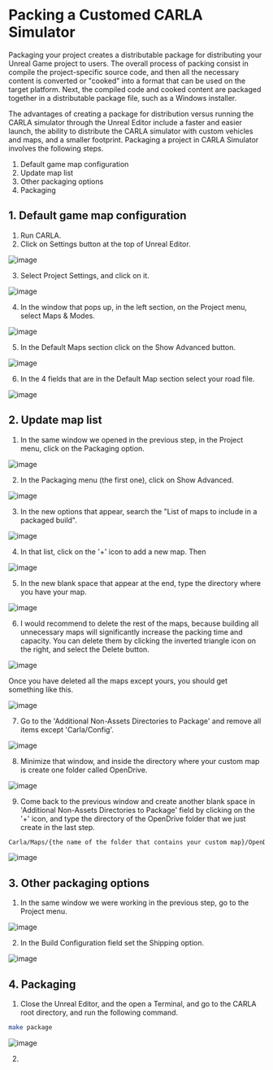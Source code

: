 # Packing a Customed CARLA Simulator

Packaging your project creates a distributable package for distributing your Unreal Game project to users. The overall process of packing consist in compile the project-specific source code, and then all the necessary content is converted or "cooked" into a format that can be used on the target platform. Next, the compiled code and cooked content are packaged together in a distributable package file, such as a Windows installer.

The advantages of creating a package for distribution versus running the CARLA simulator through the Unreal Editor include a faster and easier launch, the ability to distribute the CARLA simulator with custom vehicles and maps, and a smaller footprint. Packaging a project in CARLA Simulator involves the following steps.

1. Default game map configuration
2. Update map list
3. Other packaging options
4. Packaging

## 1. Default game map configuration

1. Run CARLA.
2. Click on Settings button at the top of Unreal Editor.

![image](https://github.com/0123gabriel/Ubuntu_ROS_Tutorial/assets/108648272/40b81a50-b4bc-41df-b821-fdcec4ae1106)

3. Select Project Settings, and click on it.

![image](https://github.com/0123gabriel/Ubuntu_ROS_Tutorial/assets/108648272/75c2131e-9f0b-4dcf-8240-a0988fc76a50)

4. In the window that pops up, in the left section, on the Project menu, select Maps & Modes.

![image](https://github.com/0123gabriel/Ubuntu_ROS_Tutorial/assets/108648272/66f34aba-72f7-4892-bff9-872d7462d5c4)

5. In the Default Maps section click on the Show Advanced button.

![image](https://github.com/0123gabriel/Ubuntu_ROS_Tutorial/assets/108648272/7726ad5c-61ae-4308-b145-13ca4ca7b277)

6. In the 4 fields that are in the Default Map section select your road file. 

![image](https://github.com/0123gabriel/Ubuntu_ROS_Tutorial/assets/108648272/64cbbbbb-0cf9-4271-ad58-ac3e4f3315cf)

## 2. Update map list

1. In the same window we opened in the previous step, in the Project menu, click on the Packaging option.

![image](https://github.com/0123gabriel/Ubuntu_ROS_Tutorial/assets/108648272/31e2928d-1639-4af2-afaa-708b0e2cb21f)

2. In the Packaging menu (the first one), click on Show Advanced.

![image](https://github.com/0123gabriel/Ubuntu_ROS_Tutorial/assets/108648272/b95d0755-7bbd-46d0-987d-1ef3ac1429b0)

3. In the new options that appear, search the "List of maps to include in a packaged build".

![image](https://github.com/0123gabriel/Ubuntu_ROS_Tutorial/assets/108648272/722f87d3-23c2-4c60-99da-9b03d6e642b5)

4. In that list, click on the '+' icon to add a new map. Then 

![image](https://github.com/0123gabriel/Ubuntu_ROS_Tutorial/assets/108648272/93b2a631-8d21-4fed-adb2-dde7f5ee2d0d)

5. In the new blank space that appear at the end, type the directory where you have your map.

![image](https://github.com/0123gabriel/Ubuntu_ROS_Tutorial/assets/108648272/c6198c74-ac72-43f4-9df8-2d357d00f8f0)

6. I would recommend to delete the rest of the maps, because building all unnecessary maps will significantly increase the packing time and capacity. You can delete them by clicking the inverted triangle icon on the right, and select the Delete button.

![image](https://github.com/0123gabriel/Ubuntu_ROS_Tutorial/assets/108648272/286dc4d9-d87d-49db-a9c0-b3563964971b)

Once you have deleted all the maps except yours, you should get something like this.

![image](https://github.com/0123gabriel/Ubuntu_ROS_Tutorial/assets/108648272/c6001360-9ab5-4330-b12c-9eb192ca39b4)

7. Go to the 'Additional Non-Assets Directories to Package' and remove all items except 'Carla/Config'.

![image](https://github.com/0123gabriel/Ubuntu_ROS_Tutorial/assets/108648272/d65b9a2b-3594-45ed-8c4a-f3a3d449292a)

8. Minimize that window, and inside the directory where your custom map is create one folder called OpenDrive.

![image](https://github.com/0123gabriel/Ubuntu_ROS_Tutorial/assets/108648272/84c05594-0cc8-441f-ab92-035961dc6f98)

9. Come back to the previous window and create another blank space in 'Additional Non-Assets Directories to Package' field by clicking on the '+' icon, and type the directory of the OpenDrive folder that we just create in the last step.

```bash
Carla/Maps/{the name of the folder that contains your custom map}/OpenDrive
```

![image](https://github.com/0123gabriel/Ubuntu_ROS_Tutorial/assets/108648272/08250fe9-eb8f-4a8a-8372-590fa3b1a8df)

## 3. Other packaging options

1. In the same window we were working in the previous step, go to the Project menu.

![image](https://github.com/0123gabriel/Ubuntu_ROS_Tutorial/assets/108648272/2281597d-57b6-43f8-966e-24f5e643ffda)

2. In the Build Configuration field set the Shipping option. 

![image](https://github.com/0123gabriel/Ubuntu_ROS_Tutorial/assets/108648272/25726a71-8ee2-4ad7-97d9-4ed7621eb90c)

## 4. Packaging

1. Close the Unreal Editor, and the open a Terminal, and go to the CARLA root directory, and run the following command.

```bash
make package
```

![image](https://github.com/0123gabriel/Ubuntu_ROS_Tutorial/assets/108648272/1a6f8fe4-c400-4f0b-9207-ff21a290f1c2)

2. 
